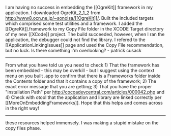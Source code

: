 I am having no success in embedding the [[OgreKit]] framework in my application. I downloaded OgreKit_2_1_2 from http://www8.ocn.ne.jp/~sonoisa/[[OgreKit]]/. Built the included targets which comprised some test utilities and a framework. I added the [[OgreKit]].framework to my Copy File folder in the XCODE Target directory of my new [[XCode]] project. The build succeeded, however, when I ran the application, the debugger could not find the library. I refered to the [[ApplicationLinkingIssues]] page and used the Copy File recommendation, but no luck. Is there something I'm overlooking? - patrick cusack

----

From what you have told us you need to check 1) That the framework has been embedded - this may be overkill - but I suggest using the context menu on you built .app to confirm that there is a Frameworks folder inside the Contents folder and that it contains a copy of the framework; 2) The exact error message that you are getting; 3) That you have the proper "installation Path" per http://cocoadevcentral.com/articles/000042.php and 4) Check with otool that the application and library are linked correctly per [[MoreOnEmbeddingFrameworks]]. Hope that this helps and comes across in the right way!

----

these resources helped immensely. I was making a stupid mistake on the copy files phase.